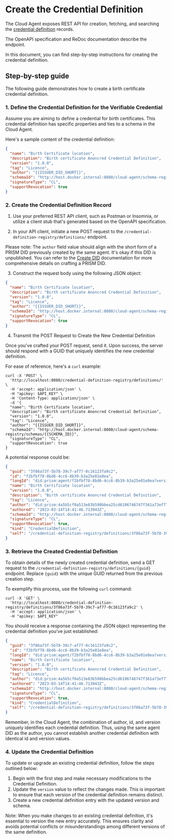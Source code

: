 # Create the Credential Definition

The Cloud Agent exposes REST API for creation, fetching, and searching the [credential definition](/docs/concepts/glossary#credential-definition) records.

The OpenAPI specification and ReDoc documentation describe the endpoint.

In this document, you can find step-by-step instructions for creating the credential definition.

## Step-by-step guide

The following guide demonstrates how to create a birth certificate credential definition.

### 1. Define the Credential Definition for the Verifiable Credential

Assume you are aiming to define a credential for birth certificates. This credential definition has specific properties and ties to a schema in the Cloud Agent.

Here's a sample content of the credential definition:

```json
{
  "name": "Birth Certificate location",
  "description": "Birth certificate Anoncred Credential Definition",
  "version": "1.0.0",
  "tag": "Licence",
  "author": "{{ISSUER_DID_SHORT}}",
  "schemaId": "http://host.docker.internal:8080/cloud-agent/schema-registry/schemas/{{SCHEMA_ID}}",
  "signatureType": "CL",
  "supportRevocation": true
}
```

### 2. Create the Credential Definition Record

1. Use your preferred REST API client, such as Postman or Insomnia, or utilize a client stub that's generated based on the OpenAPI specification.

2. In your API client, initiate a new POST request to the `/credential-definition-registry/definitions/` endpoint.

Please note: The `author` field value should align with the short form of a PRISM DID previously created by the same agent. It's okay if this DID is unpublished. You can refer to the [Create DID](../dids/create.md) documentation for more comprehensive details on crafting a PRISM DID.

3. Construct the request body using the following JSON object:

```json
{
  "name": "Birth Certificate location",
  "description": "Birth certificate Anoncred Credential Definition",
  "version": "1.0.0",
  "tag": "Licence",
  "author": "{{ISSUER_DID_SHORT}}",
  "schemaId": "http://host.docker.internal:8080/cloud-agent/schema-registry/schemas/{{SCHEMA_ID}}",
  "signatureType": "CL",
  "supportRevocation": true
}
```

4. Transmit the POST Request to Create the New Credential Definition

Once you've crafted your POST request, send it. Upon success, the server should respond with a GUID that uniquely identifies the new credential definition.

For ease of reference, here's a `curl` example:

```shell
curl -X 'POST' \
  'http://localhost:8080/credential-definition-registry/definitions/' \
  -H 'accept: application/json' \
  -H "apikey: $API_KEY" \
  -H 'Content-Type: application/json' \
  -d '{
  "name": "Birth Certificate location",
  "description": "Birth certificate Anoncred Credential Definition",
  "version": "1.0.0",
  "tag": "Licence",
  "author": "{{ISSUER_DID_SHORT}}",
  "schemaId": "http://host.docker.internal:8080/cloud-agent/schema-registry/schemas/{{SCHEMA_ID}}",
  "signatureType": "CL",
  "supportRevocation": true
}
```

A potential response could be:

```json
{
  "guid": "3f86a73f-5b78-39c7-af77-0c16123fa9c2",
  "id": "f2bfbf78-8bd6-4cc6-8b39-b3a25e01e8ea",
  "longId": "did:prism:agent/f2bfbf78-8bd6-4cc6-8b39-b3a25e01e8ea?version=1.0.0",
  "name": "Birth Certificate location",
  "version": "1.0.0",
  "description": "Birth certificate Anoncred Credential Definition",
  "tag": "Licence",
  "author": "did:prism:4a5b5cf0a513e83b598bbea25cd6196746747f361a73ef77068268bc9bd732ff",
  "authored": "2023-03-14T14:41:46.713943Z",
  "schemaId": "http://host.docker.internal:8080/cloud-agent/schema-registry/schemas/{{SCHEMA_ID}}",
  "signatureType": "CL",
  "supportRevocation": true,
  "kind": "CredentialDefinition",
  "self": "/credential-definition-registry/definitions/3f86a73f-5b78-39c7-af77-0c16123fa9c2"
}
```

### 3. Retrieve the Created Credential Definition

To obtain details of the newly created credential definition, send a GET request to the `/credential-definition-registry/definitions/{guid}` endpoint. Replace `{guid}` with the unique GUID returned from the previous creation step.

To exemplify this process, use the following `curl` command:

```shell
curl -X 'GET' \
  'http://localhost:8080/credential-definition-registry/definitions/3f86a73f-5b78-39c7-af77-0c16123fa9c2' \
  -H 'accept: application/json' \
  -H "apikey: $API_KEY"
```

You should receive a response containing the JSON object representing the credential definition you've just established:

```json
{
  "guid": "3f86a73f-5b78-39c7-af77-0c16123fa9c2",
  "id": "f2bfbf78-8bd6-4cc6-8b39-b3a25e01e8ea",
  "longId": "did:prism:agent/f2bfbf78-8bd6-4cc6-8b39-b3a25e01e8ea?version=1.0.0",
  "name": "Birth Certificate location",
  "version": "1.0.0",
  "description": "Birth certificate Anoncred Credential Definition",
  "tag": "Licence",
  "author": "did:prism:4a5b5cf0a513e83b598bbea25cd6196746747f361a73ef77068268bc9bd732ff",
  "authored": "2023-03-14T14:41:46.713943Z",
  "schemaId": "http://host.docker.internal:8080/cloud-agent/schema-registry/schemas/{{SCHEMA_ID}}",
  "signatureType": "CL",
  "supportRevocation": true,
  "kind": "CredentialDefinition",
  "self": "/credential-definition-registry/definitions/3f86a73f-5b78-39c7-af77-0c16123fa9c2"
}
```

Remember, in the Cloud Agent, the combination of author, id, and version uniquely identifies each credential definition. Thus, using the same agent DID as the author, you cannot establish another credential definition with identical id and version values.

### 4. Update the Credential Definition

To update or upgrade an existing credential definition, follow the steps outlined below:

1. Begin with the first step and make necessary modifications to the Credential Definition.
2. Update the `version` value to reflect the changes made. This is important to ensure that each version of the credential definition remains distinct.
3. Create a new credential definition entry with the updated version and schema.

Note: When you make changes to an existing credential definition, it's essential to version the new entry accurately. This ensures clarity and avoids potential conflicts or misunderstandings among different versions of the same definition.

